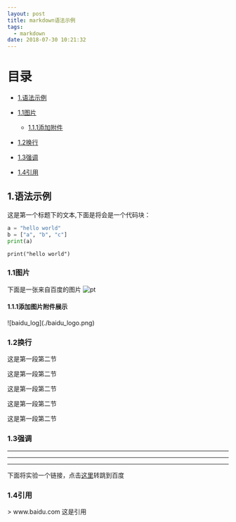```yaml
---
layout: post
title: markdown语法示例
tags:
  - markdown
date: 2018-07-30 10:21:32
---
```

# 目录

* [1.语法示例](#1)

* [1.1图片](#1.1)

  * [1.1.1添加附件](#1.1)

* [1.2换行](#1.2)

* [1.3强调](#1.3)

* [1.4引用](#1.4)

<h2 id="1">1.语法示例</h2>
这是第一个标题下的文本,下面是将会是一个代码块：

```python
a = "hello world"
b = ["a", "b", "c"]
print(a)
```

`print("hello world")`

<h3 id="1.1">1.1图片</h3>

下面是一张来自百度的图片
![pt](https://ss0.bdstatic.com/94oJfD_bAAcT8t7mm9GUKT-xh_/timg?image&quality=100&size=b4000_4000&sec=1532586215&di=36b4f6bca2f07d72cd81d68b523d83fd&src=http://a2.att.hudong.com/26/50/01300000329092123781509550216.jpg)

<h4 id="1.1.1">1.1.1添加图片附件展示</h4>
![baidu_log](./baidu_logo.png)

<h3 id="1.2">1.2换行</h3>

这是第一段第二节

这是第一段第二节

这是第一段第二节

这是第一段第二节

这是第一段第二节

<h3 id="1.3">1.3强调</h3>

***
***
***
下面将实验一个链接，点击[这里](http://www.baidu.com)转跳到百度

<h3 id="1.4">1.4引用</h3>
> www.baidu.com 这是引用
